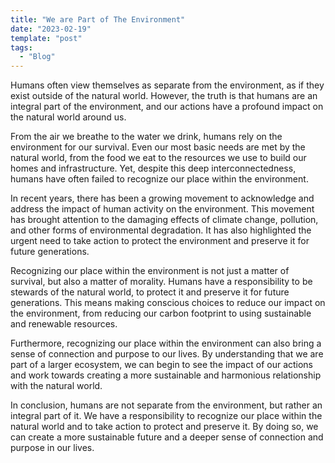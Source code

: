 ```yaml
---
title: "We are Part of The Environment"
date: "2023-02-19"
template: "post"
tags:
  - "Blog"
---
```


Humans often view themselves as separate from the environment, as if they exist outside of the natural world. However, the truth is that humans are an integral part of the environment, and our actions have a profound impact on the natural world around us.

From the air we breathe to the water we drink, humans rely on the environment for our survival. Even our most basic needs are met by the natural world, from the food we eat to the resources we use to build our homes and infrastructure. Yet, despite this deep interconnectedness, humans have often failed to recognize our place within the environment.

In recent years, there has been a growing movement to acknowledge and address the impact of human activity on the environment. This movement has brought attention to the damaging effects of climate change, pollution, and other forms of environmental degradation. It has also highlighted the urgent need to take action to protect the environment and preserve it for future generations.

Recognizing our place within the environment is not just a matter of survival, but also a matter of morality. Humans have a responsibility to be stewards of the natural world, to protect it and preserve it for future generations. This means making conscious choices to reduce our impact on the environment, from reducing our carbon footprint to using sustainable and renewable resources.

Furthermore, recognizing our place within the environment can also bring a sense of connection and purpose to our lives. By understanding that we are part of a larger ecosystem, we can begin to see the impact of our actions and work towards creating a more sustainable and harmonious relationship with the natural world.

In conclusion, humans are not separate from the environment, but rather an integral part of it. We have a responsibility to recognize our place within the natural world and to take action to protect and preserve it. By doing so, we can create a more sustainable future and a deeper sense of connection and purpose in our lives.